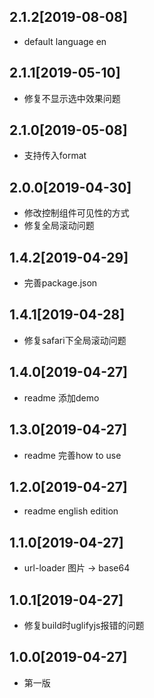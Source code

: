 ## 2.1.2[2019-08-08]
- default language en

## 2.1.1[2019-05-10]
- 修复不显示选中效果问题

## 2.1.0[2019-05-08]
- 支持传入format

## 2.0.0[2019-04-30]
- 修改控制组件可见性的方式
- 修复全局滚动问题

## 1.4.2[2019-04-29]
- 完善package.json

## 1.4.1[2019-04-28]
- 修复safari下全局滚动问题

## 1.4.0[2019-04-27]
- readme 添加demo

## 1.3.0[2019-04-27]
- readme 完善how to use

## 1.2.0[2019-04-27]
- readme english edition

## 1.1.0[2019-04-27]
- url-loader 图片 -> base64

## 1.0.1[2019-04-27]
- 修复build时uglifyjs报错的问题

## 1.0.0[2019-04-27]
- 第一版